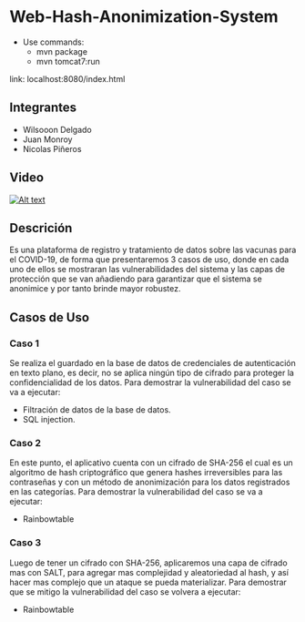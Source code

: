 # Web-Hash-Anonimization-System

- Use commands:
  - mvn package
  - mvn tomcat7:run

link: localhost:8080/index.html

## Integrantes
- Wilsooon Delgado
- Juan Monroy 
- Nicolas Piñeros

## Video 
[![Alt text](https://img.youtube.com/vi/HkRJIcfL3yA/0.jpg)](https://www.youtube.com/watch?v=HkRJIcfL3yA)

## Descrición
Es una plataforma de registro y tratamiento de datos sobre las vacunas para el COVID-19, de forma que presentaremos 3 casos de uso, donde en cada uno de ellos se mostraran las vulnerabilidades del sistema y las capas de protección que se van añadiendo para garantizar que el sistema se anonimice y por tanto brinde mayor robustez. 

## Casos de Uso
### Caso 1
Se realiza el guardado en la base de datos de credenciales de autenticación en texto plano, es decir, no se aplica ningún tipo de cifrado para proteger la confidencialidad de los datos.
Para demostrar la vulnerabilidad del caso se va a ejecutar:
  -	Filtración de datos de la base de datos.
  -	SQL injection.
### Caso 2	
En este punto, el aplicativo cuenta con un cifrado de SHA-256 el cual es un algoritmo de hash criptográfico que genera hashes irreversibles para las contraseñas y con un método de anonimización para los datos registrados en las categorías.
Para demostrar la vulnerabilidad del caso se va a ejecutar:
-	Rainbowtable
### Caso 3
Luego de tener un cifrado con SHA-256, aplicaremos una capa de cifrado mas con SALT, para agregar mas complejidad y aleatoriedad al hash, y así hacer mas complejo que un ataque se pueda materializar.
Para demostrar que se mitigo la vulnerabilidad del caso se volvera a ejecutar:
-	Rainbowtable
